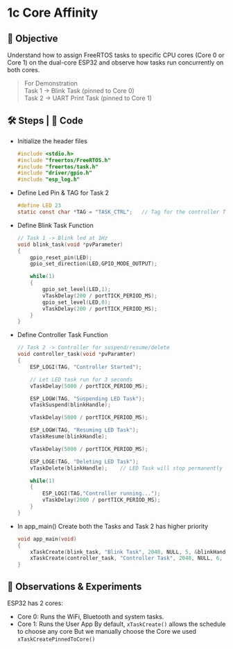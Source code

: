 # 1c Core Affinity

## 🎯 Objective
Understand how to assign FreeRTOS tasks to specific CPU cores (Core 0 or Core 1) on the dual-core ESP32
and observe how tasks run concurrently on both cores.

> For Demonstration  
> Task 1 -> Blink Task (pinned to Core 0)  
> Task 2 -> UART Print Task (pinned to Core 1)  

## 🛠 Steps | 📝 Code 
- Initialize the header files
  ```c
  #include <stdio.h>
  #include "freertos/FreeRTOS.h"
  #include "freertos/task.h"
  #include "driver/gpio.h"
  #include "esp_log.h"
  ```
- Define Led Pin & TAG for Task 2
  ```c
  #define LED 23
  static const char *TAG = "TASK_CTRL";   // Tag for the controller Task
  ```
- Define Blink Task Function
  ```c
  // Task 1 -> Blink led at 1Hz
  void blink_task(void *pvParameter)
  {
      gpio_reset_pin(LED);
      gpio_set_direction(LED,GPIO_MODE_OUTPUT);
  
      while(1)
      {
          gpio_set_level(LED,1);
          vTaskDelay(200 / portTICK_PERIOD_MS);
          gpio_set_level(LED,0);
          vTaskDelay(200 / portTICK_PERIOD_MS);
      }
  }
  ```
- Define Controller Task Function
  ```c
  // Task 2 -> Controller for suspend/resume/delete
  void controller_task(void *pvParamter)
  {
      ESP_LOGI(TAG, "Controller Started");
  
      // Let LED task run for 3 seconds
      vTaskDelay(5000 / portTICK_PERIOD_MS);
  
      ESP_LOGW(TAG, "Suspending LED Task");
      vTaskSuspend(blinkHandle);
  
      vTaskDelay(5000 / portTICK_PERIOD_MS);
  
      ESP_LOGW(TAG, "Resuming LED Task");
      vTaskResume(blinkHandle);
  
      vTaskDelay(5000 / portTICK_PERIOD_MS);
  
      ESP_LOGE(TAG, "Deleting LED Task");
      vTaskDelete(blinkHandle);    // LED Task will stop permanently
  
      while(1)
      {
          ESP_LOGI(TAG,"Controller running...");
          vTaskDelay(2000 / portTICK_PERIOD_MS);
      }
  }
  ``` 
- In app_main() Create both the Tasks and Task 2 has higher priority
  ```c
  void app_main(void)
  {
      xTaskCreate(blink_task, "Blink Task", 2048, NULL, 5, &blinkHandle);
      xTaskCreate(controller_task, "Controller Task", 2048, NULL, 6, NULL);
  }
  ```

## 👀 Observations & Experiments
ESP32 has 2 cores:  
- Core 0: Runs the WiFi, Bluetooth and system tasks.
- Core 1: Runs the User App
By default, `xTaskCreate()` allows the schedule to choose any core But we manually choose the Core we used `xTaskCreatePinnedToCore()` 





